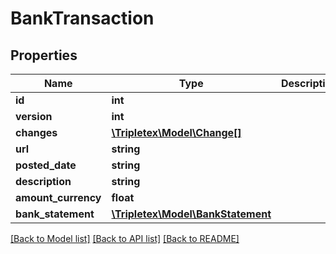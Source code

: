 # BankTransaction

## Properties
Name | Type | Description | Notes
------------ | ------------- | ------------- | -------------
**id** | **int** |  | [optional] 
**version** | **int** |  | [optional] 
**changes** | [**\Tripletex\Model\Change[]**](Change.md) |  | [optional] 
**url** | **string** |  | [optional] 
**posted_date** | **string** |  | [optional] 
**description** | **string** |  | [optional] 
**amount_currency** | **float** |  | [optional] 
**bank_statement** | [**\Tripletex\Model\BankStatement**](BankStatement.md) |  | [optional] 

[[Back to Model list]](../../README.md#documentation-for-models) [[Back to API list]](../../README.md#documentation-for-api-endpoints) [[Back to README]](../../README.md)

